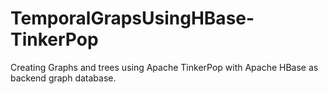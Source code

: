 # TemporalGrapsUsingHBase-TinkerPop
Creating Graphs and trees using Apache TinkerPop with Apache HBase as backend graph database.
